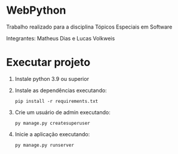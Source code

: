# WebPython

Trabalho realizado para a disciplina Tópicos Especiais em Software

Integrantes: Matheus Dias e Lucas Volkweis


# Executar projeto

1. Instale python 3.9 ou superior
2. Instale as dependências executando:

    `pip install -r requirements.txt`
3. Crie um usuário de admin executando:

    `py manage.py createsuperuser`
4. Inicie a aplicação executando:

    `py manage.py runserver `